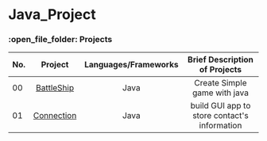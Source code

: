 # Java_Project

<h3>:open_file_folder: Projects</h3>

|No. |Project  |Languages/Frameworks | Brief Description of Projects
| ------------- |:-------------:|:-------------:|:-------------:|
|      00       |[BattleShip](https://github.com/caunhach/BattleShip/blob/main/README.md)     |       Java       |Create Simple game with java|
|      01       |[Connection](https://github.com/caunhach/BattleShip/blob/main/README.md)     |       Java       |build GUI app to store contact's information|
